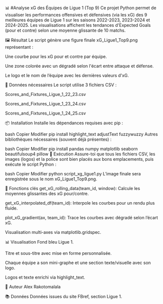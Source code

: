 📊 #Analyse xG des Équipes de Ligue 1 (Top 9)
Ce projet Python permet de visualiser les performances offensives et défensives (via les xG) des 9 meilleures équipes de Ligue 1 sur les saisons 2022-2023, 2023-2024 et 2024-2025. Les visualisations affichent les tendances d'Expected Goals (pour et contre) selon une moyenne glissante de 10 matchs.

🖼️ Résultat
Le script génère une figure finale xG_Ligue1_Top9.png représentant :

Une courbe pour les xG pour et contre par équipe.

Une zone colorée avec un dégradé selon l'écart entre attaque et défense.

Le logo et le nom de l’équipe avec les dernières valeurs d'xG.

📁 Données nécessaires
Le script utilise 3 fichiers CSV :

Scores_and_Fixtures_Ligue_1_22_23.csv

Scores_and_Fixtures_Ligue_1_23_24.csv

Scores_and_Fixtures_Ligue_1_24_25.csv


📦 Installation
Installe les dépendances requises avec pip :

bash
Copier
Modifier
pip install highlight_text adjustText fuzzywuzzy
Autres bibliothèques nécessaires (souvent déjà présentes) :

bash
Copier
Modifier
pip install pandas numpy matplotlib seaborn beautifulsoup4 pillow
🚀 Exécution
Assure-toi que tous les fichiers CSV, les images (logos) et la police sont bien placés aux bons emplacements, puis exécute le script Python :

bash
Copier
Modifier
python script_xg_ligue1.py
L’image finale sera enregistrée sous le nom xG_Ligue1_Top9.png.

📌 Fonctions clés
get_xG_rolling_data(team_id, window): Calcule les moyennes glissantes des xG pour/contre.

get_xG_interpolated_df(team_id): Interpole les courbes pour un rendu plus fluide.

plot_xG_gradient(ax, team_id): Trace les courbes avec dégradé selon l’écart xG.

Visualisation multi-axes via matplotlib.gridspec.

📊 Visualisation
Fond bleu Ligue 1.

Titre et sous-titre avec mise en forme personnalisée.

Chaque équipe a son mini-graphe et une section texte/visuelle avec son logo.

Logos et texte enrichi via highlight_text.

📌 Auteur
Alex Rakotomalala

📚 Données
Données issues du site FBref, section Ligue 1.
